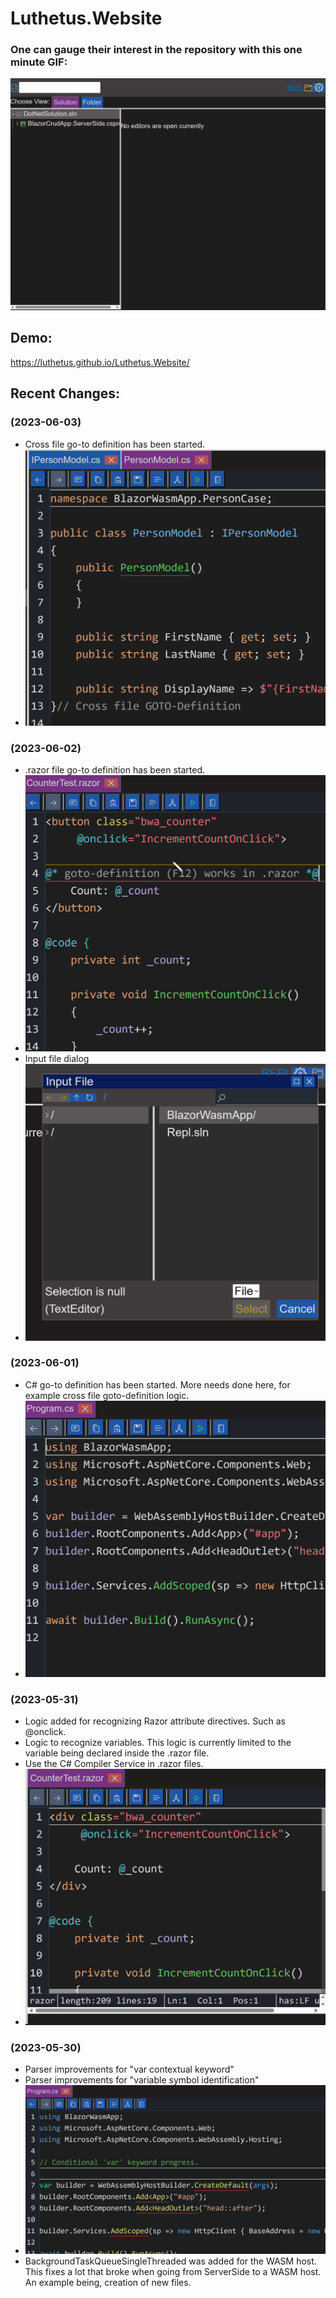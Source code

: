 # Luthetus.Website

### One can gauge their interest in the repository with this one minute GIF:
![Example GIF](./Images/Rewrite/introductoryGifLuthetusWebsite.gif)

## Demo:
https://luthetus.github.io/Luthetus.Website/

## Recent Changes:

### (2023-06-03) 
- Cross file go-to definition has been started.
- ![Example GIF](./Images/Rewrite/crossFileGotoDefinition.gif)

### (2023-06-02) 
- .razor file go-to definition has been started.
- ![Example GIF](./Images/Rewrite/gotoDefinitionRazor.gif)
- Input file dialog
- ![Example GIF](./Images/Rewrite/inputFile.gif)

### (2023-06-01) 
- C# go-to definition has been started. More needs done here, for example cross file goto-definition logic.
- ![Example GIF](./Images/Rewrite/gotoDefinition.gif)

### (2023-05-31) 
- Logic added for recognizing Razor attribute directives. Such as @onclick.
- Logic to recognize variables. This logic is currently limited to the variable being declared inside the .razor file.
- Use the C# Compiler Service in .razor files.
- ![Example GIF](./Images/Rewrite/2023-05-31.gif)

### (2023-05-30) 
- Parser improvements for "var contextual keyword"
- Parser improvements for "variable symbol identification"
- ![Example GIF](./Images/Rewrite/conditionalVarProgress.gif)
- BackgroundTaskQueueSingleThreaded was added for the WASM host. This fixes a lot that broke when going from ServerSide to a WASM host. An example being, creation of new files.